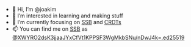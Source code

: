 - 👋 Hi, I’m @joakim
- 🌱 I’m interested in learning and making stuff
- 👀 I’m currently focusing on [SSB](https://ssbc.github.io/scuttlebutt-protocol-guide/) and [CRDTs](https://github.com/yjs/yjs)
- 📫 You can find me on [SSB](https://scuttlebutt.nz/) as [@XWYRO2dsK3jjaaJYxCfVt1KPPSF3WgMkbSNu/nDwJ4k=.ed25519](ssb:feed/ed25519/XWYRO2dsK3jjaaJYxCfVt1KPPSF3WgMkbSNu_nDwJ4k=)
